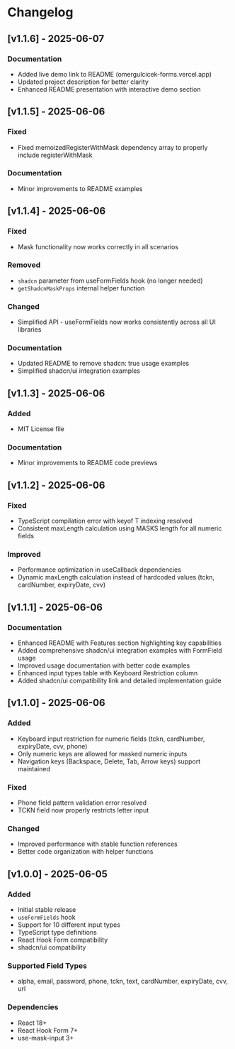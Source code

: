 # Changelog

## [v1.1.6] - 2025-06-07

### Documentation
- Added live demo link to README (omergulcicek-forms.vercel.app)
- Updated project description for better clarity
- Enhanced README presentation with interactive demo section

## [v1.1.5] - 2025-06-06

### Fixed
- Fixed memoizedRegisterWithMask dependency array to properly include registerWithMask

### Documentation
- Minor improvements to README examples

## [v1.1.4] - 2025-06-06

### Fixed
- Mask functionality now works correctly in all scenarios

### Removed
- `shadcn` parameter from useFormFields hook (no longer needed)
- `getShadcnMaskProps` internal helper function

### Changed
- Simplified API - useFormFields now works consistently across all UI libraries

### Documentation
- Updated README to remove shadcn: true usage examples
- Simplified shadcn/ui integration examples

## [v1.1.3] - 2025-06-06

### Added
- MIT License file

### Documentation
- Minor improvements to README code previews

## [v1.1.2] - 2025-06-06

### Fixed
- TypeScript compilation error with keyof T indexing resolved
- Consistent maxLength calculation using MASKS length for all numeric fields

### Improved
- Performance optimization in useCallback dependencies
- Dynamic maxLength calculation instead of hardcoded values (tckn, cardNumber, expiryDate, cvv)

## [v1.1.1] - 2025-06-06

### Documentation
- Enhanced README with Features section highlighting key capabilities
- Added comprehensive shadcn/ui integration examples with FormField usage
- Improved usage documentation with better code examples
- Enhanced input types table with Keyboard Restriction column
- Added shadcn/ui compatibility link and detailed implementation guide

## [v1.1.0] - 2025-06-06

### Added
- Keyboard input restriction for numeric fields (tckn, cardNumber, expiryDate, cvv, phone)
- Only numeric keys are allowed for masked numeric inputs
- Navigation keys (Backspace, Delete, Tab, Arrow keys) support maintained

### Fixed
- Phone field pattern validation error resolved
- TCKN field now properly restricts letter input

### Changed
- Improved performance with stable function references
- Better code organization with helper functions

## [v1.0.0] - 2025-06-05

### Added
- Initial stable release
- `useFormFields` hook
- Support for 10 different input types
- TypeScript type definitions
- React Hook Form compatibility
- shadcn/ui compatibility

### Supported Field Types
- alpha, email, password, phone, tckn, text, cardNumber, expiryDate, cvv, url

### Dependencies
- React 18+
- React Hook Form 7+
- use-mask-input 3+

